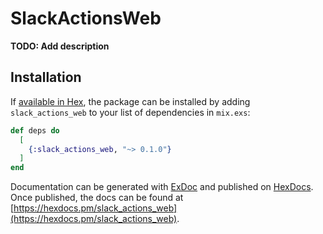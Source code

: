 # SlackActionsWeb

**TODO: Add description**

## Installation

If [available in Hex](https://hex.pm/docs/publish), the package can be installed
by adding `slack_actions_web` to your list of dependencies in `mix.exs`:

```elixir
def deps do
  [
    {:slack_actions_web, "~> 0.1.0"}
  ]
end
```

Documentation can be generated with [ExDoc](https://github.com/elixir-lang/ex_doc)
and published on [HexDocs](https://hexdocs.pm). Once published, the docs can
be found at [https://hexdocs.pm/slack_actions_web](https://hexdocs.pm/slack_actions_web).
